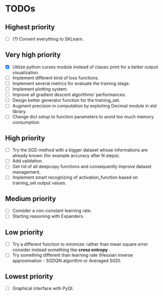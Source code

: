 # TODOs

## Highest priority
- [ ] (?) Convert everything to SKLearn.

## Very high priority
- [x] Utilize python curses module instead of classic print for a better output visualization.
- [ ] Implement different kind of loss functions.
- [ ] Implement several metrics for evaluate the training stage.
- [ ] Implement plotting system.
- [ ] Improve all gradient descent algorithms' performances.
- [ ] Design better generator function for the training_set.
- [ ] Augment precision in computation by exploiting Decimal module in std library.
- [ ] Change dict setup to function parameters to avoid too much memory consumption.

## High priority
- [ ] Try the SGD method with a bigger dataset whose informations are already known (for example accuracy after N steps).
- [ ] Add validation.
- [ ] Get rid of all deepcopy functions and consequently improve dataset management.
- [ ] Implement smart recognizing of activation_function based on training_set output values.

## Medium priority 
- [ ] Consider a non-constant learning rate.
- [ ] Starting reasoning with Expanders.

## Low priority
- [ ] Try a different function to minimize: rather than mean square error consider instead something like **cross entropy** .
- [ ] Try something different than learning rate (Hessian inverse approximation - SGDQN algorithm or Averaged SGD).

## Lowest priority
- [ ] Graphical interface with PyQt.